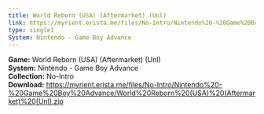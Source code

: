 ```yaml
---
title: World Reborn (USA) (Aftermarket) (Unl)
link: https://myrient.erista.me/files/No-Intro/Nintendo%20-%20Game%20Boy%20Advance/World%20Reborn%20(USA)%20(Aftermarket)%20(Unl).zip
type: single1
System: Nintendo - Game Boy Advance
---
```

<b>Game:</b> World Reborn (USA) (Aftermarket) (Unl)<br>
<b>System:</b> Nintendo - Game Boy Advance<br>
<b>Collection:</b> No-Intro<br>
<b>Download:</b> https://myrient.erista.me/files/No-Intro/Nintendo%20-%20Game%20Boy%20Advance/World%20Reborn%20(USA)%20(Aftermarket)%20(Unl).zip